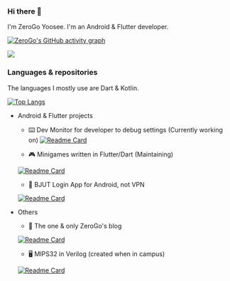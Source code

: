 ### Hi there 👋
I'm ZeroGo Yoosee. I'm an Android & Flutter developer.

[![ZeroGo's GitHub activity graph](https://github-readme-activity-graph.cyclic.app/graph?username=z7workbench&theme=tokyo-night)](https://github.com/ashutosh00710/github-readme-activity-graph)

<a href="https://github.com/anuraghazra/github-readme-stats">
  <img align="center" src="https://github-readme-stats.vercel.app/api?username=z7workbench&theme=radical" />
</a>

### Languages & repositories
The languages I mostly use are Dart & Kotlin. 

[![Top Langs](https://github-readme-stats.vercel.app/api/top-langs/?username=z7workbench&theme=gruvbox&layout=compact)](https://github.com/anuraghazra/github-readme-stats)  

- Android & Flutter projects
   - ⌨️ Dev Monitor for developer to debug settings (Currently working on)
   [![Readme Card](https://github-readme-stats.vercel.app/api/pin/?username=z7workbench&theme=radical&repo=DevMonitor)](https://github.com/z7workbench/minigames)

   - 🎮 Minigames written in Flutter/Dart (Maintaining)

  [![Readme Card](https://github-readme-stats.vercel.app/api/pin/?username=z7workbench&theme=radical&repo=minigames)](https://github.com/z7workbench/minigames)

   - 🚄 BJUT Login App for Android, not VPN

  [![Readme Card](https://github-readme-stats.vercel.app/api/pin/?username=z7workbench&theme=radical&repo=BJUTLoginApp)](https://github.com/z7workbench/BJUTLoginApp)

- Others
  - 🔨 The one & only ZeroGo's blog

  [![Readme Card](https://github-readme-stats.vercel.app/api/pin/?username=z7workbench&theme=radical&repo=z7workbench.github.io)](https://github.com/z7workbench/z7workbench.github.io)

  - 🖥️ MIPS32 in Verilog (created when in campus)

  [![Readme Card](https://github-readme-stats.vercel.app/api/pin/?username=z7workbench&theme=radical&repo=MIPS32)](https://github.com/z7workbench/MIPS32)



<!--
**z7workbench/z7workbench** is a ✨ _special_ ✨ repository because its `README.md` (this file) appears on your GitHub profile.

Here are some ideas to get you started:

- 🔭 I’m currently working on ...
- 🌱 I’m currently learning ...
- 👯 I’m looking to collaborate on ...
- 🤔 I’m looking for help with ...
- 💬 Ask me about ...
- 📫 How to reach me: ...
- 😄 Pronouns: ...
- ⚡ Fun fact: ...
-->
